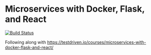 # Microservices with Docker, Flask, and React

[![Build Status](https://travis-ci.org/nickjamesio/testdriven-app.svg?branch=master)](https://travis-ci.org/nickjamesio/testdriven-app)

Following along with https://testdriven.io/courses/microservices-with-docker-flask-and-react/
